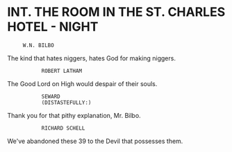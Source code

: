 # INT. THE ROOM IN THE ST. CHARLES HOTEL - NIGHT

         W.N. BILBO
The kind that hates niggers, hates God for making niggers.

			   ROBERT LATHAM
The Good Lord on High would despair of their souls.

			   SEWARD
			   (DISTASTEFULLY:)
Thank you for that pithy explanation, Mr. Bilbo.

			   RICHARD SCHELL
We've abandoned these 39 to the Devil that possesses them.
